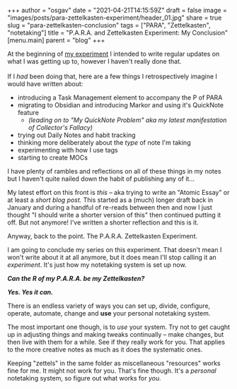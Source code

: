 +++
author = "osgav"
date = "2021-04-21T14:15:59Z"
draft = false
image = "images/posts/para-zettelkasten-experiment/header_01.jpg"
share = true
slug = "para-zettelkasten-conclusion"
tags = ["PARA", "Zettelkasten", "notetaking"]
title = "P.A.R.A. and Zettelkasten Experiment: My Conclusion"
[menu.main]
parent = "blog"
+++

At the beginning of [my experiment](/post/para-zettelkasten-experiment.html) I intended to write regular updates on what I was getting up to, however I haven't really done that.
<br><br>
If I *had* been doing that, here are a few things I retrospectively imagine I would have written about:
<br>

- introducing a Task Management element to accompany the P of PARA
- migrating to Obsidian and introducing Markor and using it's QuickNote feature
  - *(leading on to "My QuickNote Problem" aka my latest manifestation of Collector's Fallacy)*
- trying out Daily Notes and habit tracking
- thinking more deliberately about the *type* of note I'm taking
- experimenting with how I use tags
- starting to create MOCs

I have plenty of rambles and reflections on all of these things in my notes but I haven't quite nailed down the habit of publishing any of it...

<!--more-->

My latest effort on this front is *this* – aka trying to write an "Atomic Essay" or at least a *short blog post.* This started as a (much) longer draft back in January and during a handful of re-reads between then and now I just thought "I should write a shorter version of this" then continued putting it off. But not anymore! I've written a shorter reflection and this is it.

Anyway, back to the point. The P.A.R.A. Zettelkasten Experiment.

I am going to conclude my series on this experiment. That doesn't mean I won't write about it at all anymore, but it does mean I'll stop calling it an *experiment*. It's just how my notetaking system is set up now.

***Can the R of my P.A.R.A. be my Zettelkasten?***

***Yes. Yes it can.***

There is an endless variety of ways you can set up, divide, configure, operate, automate, change and **use** your personal notetaking system.

The most important one though, is to *use* your system. Try not to get caught up in adjusting things and making tweaks continually – make changes, but then live with them for a while. See if they really work for you. That applies to the more creative notes as much as it does the systematic ones.

Keeping "zettels" in the same folder as miscellaneous "resources" works fine for me. It might not work for you. That's fine though. It's a *personal* notetaking system, so figure out what works for *you.*



